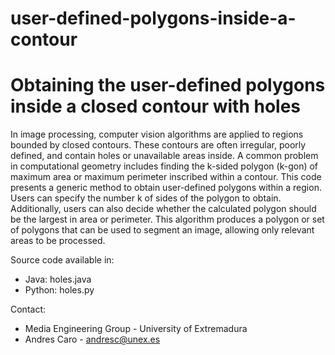 # user-defined-polygons-inside-a-contour
# Obtaining the user-defined polygons inside a closed contour with holes

In image processing, computer vision algorithms are applied to regions bounded by closed contours. These contours are often irregular, poorly defined, and contain holes or unavailable areas inside. A common problem in computational geometry includes finding the k-sided polygon (k-gon) of maximum area or maximum perimeter inscribed within a contour. This code presents a generic method to obtain user-defined polygons within a region. Users can specify the number k of sides of the polygon to obtain. Additionally, users can also decide whether the calculated polygon should be the largest in area or perimeter. This algorithm
produces a polygon or set of polygons that can be used to segment an image, allowing only relevant areas to be processed.

Source code available in:

- Java:   holes.java
- Python: holes.py

Contact:
- Media Engineering Group - University of Extremadura
- Andres Caro - andresc@unex.es
